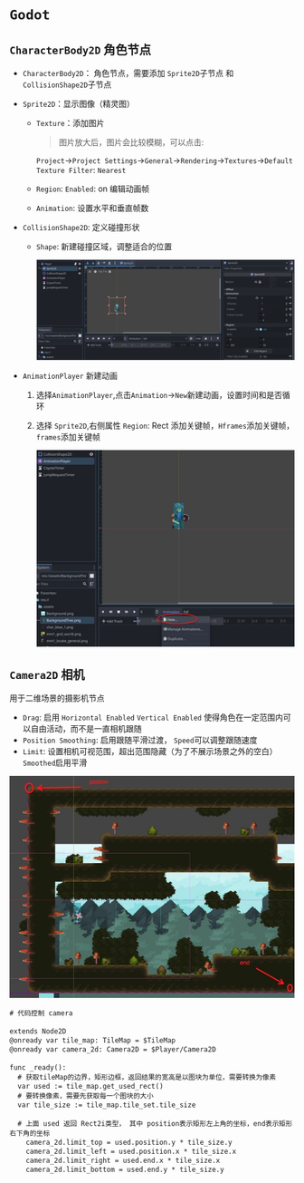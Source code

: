# `Godot`

## `CharacterBody2D` 角色节点

- `CharacterBody2D`： 角色节点，需要添加 `Sprite2D`子节点 和 `CollisionShape2D`子节点
- `Sprite2D`：显示图像（精灵图）

  - `Texture`：添加图片

    > 图片放大后，图片会比较模糊，可以点击:

    `Project`->`Project Settings`->`General`->`Rendering`->`Textures`->`Default Texture Filter`: `Nearest`

  - `Region`: `Enabled`: on 编辑动画帧
  - `Animation`: 设置水平和垂直帧数

- `CollisionShape2D`: 定义碰撞形状

  - `Shape`: 新建碰撞区域，调整适合的位置

    ![player](./images/player.jpg)

- `AnimationPlayer` 新建动画

  1. 选择`AnimationPlayer`,点击`Animation`->`New`新建动画，设置时间和是否循环
  2. 选择 `Sprite2D`,右侧属性 `Region`: Rect 添加关键帧，`Hframes`添加关键帧，`frames`添加关键帧

     ![animation](./images/animation.jpg)

## `Camera2D` 相机

用于二维场景的摄影机节点

- `Drag`: 启用 `Horizontal Enabled` `Vertical Enabled` 使得角色在一定范围内可以自由活动，而不是一直相机跟随
- `Position Smoothing`: 启用跟随平滑过渡， `Speed`可以调整跟随速度
- `Limit`: 设置相机可视范围，超出范围隐藏（为了不展示场景之外的空白） `Smoothed`启用平滑

![camera](./images/camera.jpg)

```gdscript
# 代码控制 camera

extends Node2D
@onready var tile_map: TileMap = $TileMap
@onready var camera_2d: Camera2D = $Player/Camera2D

func _ready():
  # 获取tileMap的边界，矩形边框，返回结果的宽高是以图块为单位，需要转换为像素
  var used := tile_map.get_used_rect()
  # 要转换像素，需要先获取每一个图块的大小
  var tile_size := tile_map.tile_set.tile_size

  # 上面 used 返回 Rect2i类型， 其中 position表示矩形左上角的坐标，end表示矩形右下角的坐标
	camera_2d.limit_top = used.position.y * tile_size.y
	camera_2d.limit_left = used.position.x * tile_size.x
	camera_2d.limit_right = used.end.x * tile_size.x
	camera_2d.limit_bottom = used.end.y * tile_size.y
```
